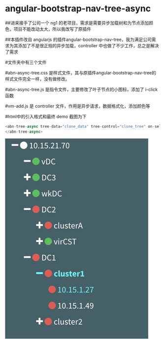 # angular-bootstrap-nav-tree-async


##进来接手了公司一个 ng1 的老项目，需求是需要异步加载树和为节点添加颜色，项目不能改动太大，所以我改写了原插件

##本插件改自 angularjs 的插件angular-bootstrap-nav-tree，我为满足公司需求为其添加了不是很正规的异步加载，controller 中也做了不少工作，总之是解决了需求

#文件夹中有三个文件

#abn-async-tree.css 是样式文件，其与原插件angular-bootstrap-nav-tree的样式文件完全一样，没有做修改。

#abn-async-tree.js 是指令文件，主要修改了叶子节点的小图标，添加了 i-click 函数 

#vm-add.js 是 controller 文件，作用是异步请求，数据格式化，添加颜色等

#html中的引入格式和最终 demo 截图为下
```JavaScript
<abn-tree-async tree-data="clone_data" tree-control="clone_tree" on-select="clone_tree_handler(branch)" expand-level="2" initial-selection="Granny Smith" icon-leaf="fa fa-file" icon-expand="fa fa-plus" icon-collapse="fa fa-minus">
</abn-tree-async>
```

![image](https://github.com/Levxn7/angular-bootstrap-nav-tree-async/blob/master/demo.jpg)
